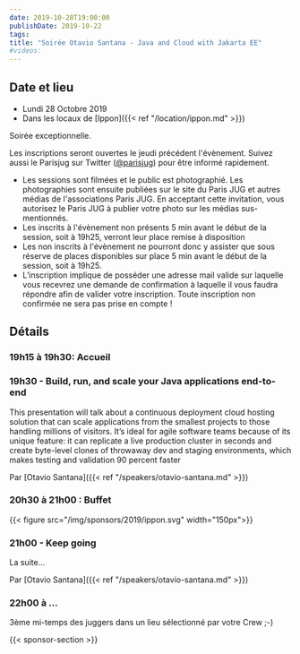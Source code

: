```yaml
---
date: 2019-10-28T19:00:00
publishDate: 2019-10-22
tags:
title: "Soirée Otavio Santana - Java and Cloud with Jakarta EE"
#videos:
---
```


## Date et lieu

- Lundi 28 Octobre 2019
- Dans les locaux de [Ippon]({{< ref "/location/ippon.md" >}})

Soirée exceptionnelle.

Les inscriptions seront ouvertes le jeudi précédent l'évènement. Suivez aussi le Parisjug sur Twitter ([@parisjug](https://twitter.com/parisjug)) pour être informé rapidement.
- Les sessions sont filmées et le public est photographié. Les photographies sont ensuite publiées sur le site du Paris JUG et autres médias de l'associations Paris JUG. En acceptant cette invitation, vous autorisez le Paris JUG à publier votre photo sur les médias sus-mentionnés.
- Les inscrits à l'évènement non présents 5 min avant le début de la session, soit à 19h25, verront leur place remise à disposition
- Les non inscrits à l'évènement ne pourront donc y assister que sous réserve de places disponibles sur place 5 min avant le début de la session, soit à 19h25.
- L’inscription implique de posséder une adresse mail valide sur laquelle vous recevrez une demande de confirmation à laquelle il vous faudra répondre afin de valider votre inscription. Toute inscription non confirmée ne sera pas prise en compte !

## Détails

### 19h15 à 19h30: Accueil

### 19h30 - Build, run, and scale your Java applications end-to-end

This presentation will talk about a continuous deployment cloud hosting solution that can scale applications from the smallest projects to those handling millions of visitors. It’s ideal for agile software teams because of its unique feature: it can replicate a live production cluster in seconds and create byte-level clones of throwaway dev and staging environments, which makes testing and validation 90 percent faster

Par [Otavio Santana]({{< ref "/speakers/otavio-santana.md" >}})

### 20h30 à 21h00 : Buffet

{{< figure src="/img/sponsors/2019/ippon.svg" width="150px">}}

### 21h00 - Keep going

La suite...

Par [Otavio Santana]({{< ref "/speakers/otavio-santana.md" >}})

### 22h00 à ...

3ème mi-temps des juggers dans un lieu sélectionné par votre Crew ;-)

{{< sponsor-section >}}
